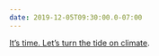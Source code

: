 ```yaml
---
date: 2019-12-05T09:30:00.0-07:00
---
```


[It’s time. Let’s turn the tide on climate](https://countdown.ted.com).
